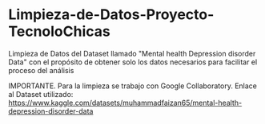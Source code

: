 # Limpieza-de-Datos-Proyecto-TecnoloChicas
Limpieza de Datos del Dataset llamado "Mental health Depression disorder Data" con el propósito de obtener solo los datos necesarios para facilitar el proceso del análisis  

IMPORTANTE. Para la limpieza se trabajo con Google Collaboratory.
Enlace al Dataset utilizado: https://www.kaggle.com/datasets/muhammadfaizan65/mental-health-depression-disorder-data

